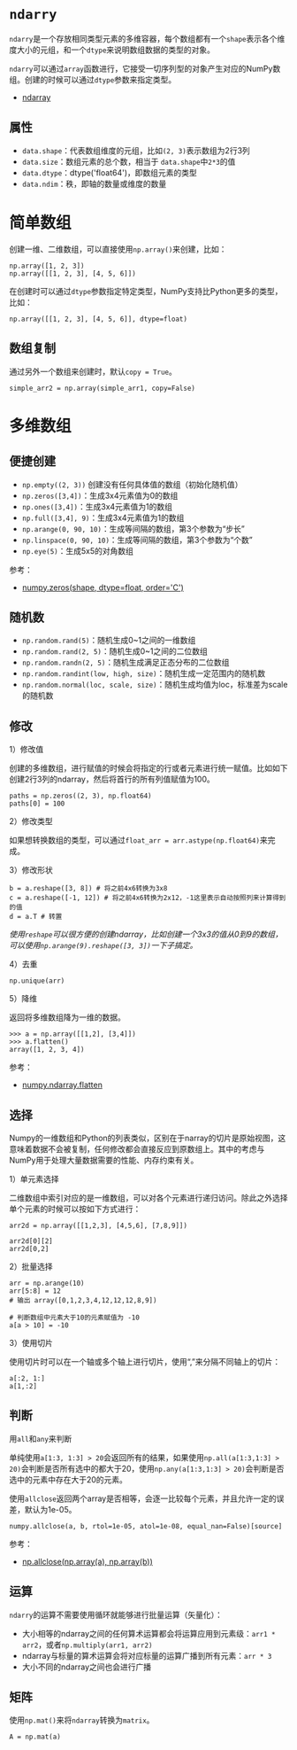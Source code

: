 # `ndarry`

`ndarry`是一个存放相同类型元素的多维容器，每个数组都有一个`shape`表示各个维度大小的元组，和一个`dtype`来说明数组数据的类型的对象。

`ndarry`可以通过`array`函数进行，它接受一切序列型的对象产生对应的NumPy数组。创建的时候可以通过`dtype`参数来指定类型。

- [ndarray]((https://docs.scipy.org/doc/numpy/reference/arrays.ndarray.html))


## 属性

- `data.shape`：代表数组维度的元组，比如`(2, 3)`表示数组为2行3列
- `data.size`：数组元素的总个数，相当于 `data.shape`中`2*3`的值
- `data.dtype`：dtype('float64')，即数组元素的类型
- `data.ndim`：秩，即轴的数量或维度的数量


# 简单数组

创建一维、二维数组，可以直接使用`np.array()`来创建，比如：

```
np.array([1, 2, 3])
np.array([[1, 2, 3], [4, 5, 6]])
```

在创建时可以通过`dtype`参数指定特定类型，NumPy支持比Python更多的类型，比如：

```
np.array([[1, 2, 3], [4, 5, 6]], dtype=float)
```


## 数组复制

通过另外一个数组来创建时，默认`copy = True`。

```
simple_arr2 = np.array(simple_arr1, copy=False)
```


# 多维数组


## 便捷创建

- `np.empty((2, 3))` 创建没有任何具体值的数组（初始化随机值）
- `np.zeros([3,4])`：生成3x4元素值为0的数组
- `np.ones([3,4])`：生成3x4元素值为1的数组
- `np.full([3,4], 9)`：生成3x4元素值为1的数组
- `np.arange(0, 90, 10)`：生成等间隔的数组，第3个参数为“步长”
- `np.linspace(0, 90, 10)`：生成等间隔的数组，第3个参数为“个数”
- `np.eye(5)`：生成5x5的对角数组


参考：

- [numpy.zeros(shape, dtype=float, order='C')](https://docs.scipy.org/doc/numpy/reference/generated/numpy.zeros.html)


## 随机数

- `np.random.rand(5)`：随机生成0~1之间的一维数组
- `np.random.rand(2, 5)`：随机生成0~1之间的二位数组
- `np.random.randn(2, 5)`：随机生成满足正态分布的二位数组
- `np.random.randint(low, high, size)`：随机生成一定范围内的随机数
- `np.random.normal(loc, scale, size)`：随机生成均值为loc，标准差为scale的随机数


## 修改

1）修改值

创建的多维数组，进行赋值的时候会将指定的行或者元素进行统一赋值。比如如下创建2行3列的ndarray，然后将首行的所有列值赋值为100。

```
paths = np.zeros((2, 3), np.float64)
paths[0] = 100
```

2）修改类型

如果想转换数组的类型，可以通过`float_arr = arr.astype(np.float64)`来完成。

3）修改形状

```
b = a.reshape([3, 8]) # 将之前4x6转换为3x8
c = a.reshape([-1, 12]) # 将之前4x6转换为2x12，-1这里表示自动按照列来计算得到的值
d = a.T # 转置
```

*使用`reshape`可以很方便的创建ndarray，比如创建一个3x3的值从0到9的数组，可以使用`np.arange(9).reshape([3, 3])`一下子搞定。*

4）去重

```
np.unique(arr)
```

5）降维

返回将多维数组降为一维的数据。

```
>>> a = np.array([[1,2], [3,4]])
>>> a.flatten()
array([1, 2, 3, 4])
```

参考：

- [numpy.ndarray.flatten](https://docs.scipy.org/doc/numpy/reference/generated/numpy.ndarray.flatten.html)


## 选择

Numpy的一维数组和Python的列表类似，区别在于narray的切片是原始视图，这意味着数据不会被复制，任何修改都会直接反应到原数组上。其中的考虑与NumPy用于处理大量数据需要的性能、内存约束有关。

1）单元素选择

二维数组中索引对应的是一维数组，可以对各个元素进行递归访问。除此之外选择单个元素的时候可以按如下方式进行：

```
arr2d = np.array([[1,2,3], [4,5,6], [7,8,9]])

arr2d[0][2]
arr2d[0,2]
```

2）批量选择

```
arr = np.arange(10)
arr[5:8] = 12
# 输出 array([0,1,2,3,4,12,12,12,8,9])

# 判断数组中元素大于10的元素赋值为 -10 
a[a > 10] = -10
```

3）使用切片

使用切片时可以在一个轴或多个轴上进行切片，使用“,”来分隔不同轴上的切片：

```
a[:2, 1:]
a[1,:2]
```


## 判断

用`all`和`any`来判断

单纯使用`a[1:3, 1:3] > 20`会返回所有的结果，如果使用`np.all(a[1:3,1:3] > 20)`会判断是否所有选中的都大于20，使用`np.any(a[1:3,1:3] > 20)`会判断是否选中的元素中存在大于20的元素。

使用`allclose`返回两个array是否相等，会逐一比较每个元素，并且允许一定的误差，默认为1e-05。

```
numpy.allclose(a, b, rtol=1e-05, atol=1e-08, equal_nan=False)[source]
```

参考：

- [np.allclose(np.array(a), np.array(b))](https://docs.scipy.org/doc/numpy/reference/generated/numpy.allclose.html)



## 运算

`ndarry`的运算不需要使用循环就能够进行批量运算（矢量化）：

- 大小相等的ndarray之间的任何算术运算都会将运算应用到元素级：`arr1 * arr2`，或者`np.multiply(arr1, arr2)`
- ndarray与标量的算术运算会将对应标量的运算广播到所有元素：`arr * 3`
- 大小不同的ndarray之间也会进行广播


## 矩阵

使用`np.mat()`来将`ndarray`转换为`matrix`。

```
A = np.mat(a)
```


